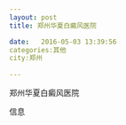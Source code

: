 ```yaml
--- 
layout: post 
title: 郑州华夏白癜风医院

date:   2016-05-03 13:39:56 
categories:其他  
city:郑州
  
--- 
```

   
郑州华夏白癜风医院

信息

